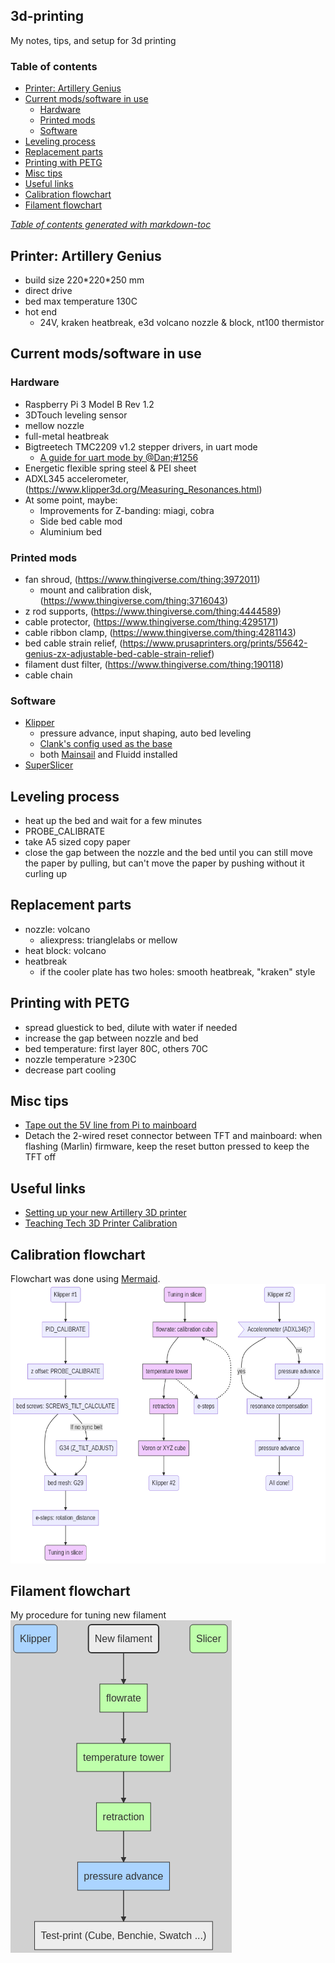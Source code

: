 ## 3d-printing
My notes, tips, and setup for 3d printing

### Table of contents
- [Printer: Artillery Genius](#printer--artillery-genius)
- [Current mods/software in use](#current-modssoftware-in-use)
  * [Hardware](#hardware)
  * [Printed mods](#printed-mods)
  * [Software](#software)
- [Leveling process](#leveling-process)
- [Replacement parts](#replacement-parts)
- [Printing with PETG](#printing-with-petg)
- [Misc tips](#misc-tips)
- [Useful links](#useful-links)
- [Calibration flowchart](#calibration-flowchart)
- [Filament flowchart](#filament-flowchart)


<tiny><i><a href='http://ecotrust-canada.github.io/markdown-toc/'>Table of contents generated with markdown-toc</a></i></tiny>


## Printer: Artillery Genius
- build size 220\*220\*250 mm
- direct drive
- bed max temperature 130C
- hot end
  - 24V, kraken heatbreak, e3d volcano nozzle & block, nt100 thermistor

## Current mods/software in use
### Hardware
- Raspberry Pi 3 Model B Rev 1.2
- 3DTouch leveling sensor
- mellow nozzle
- full-metal heatbreak
- Bigtreetech TMC2209 v1.2 stepper drivers, in uart mode
  - [A guide for uart mode by @Dan;#1256](https://docs.google.com/document/d/1MyUdEjQ_6hr7yFaBdw0NXcICgTD9j5_0CI363yzLEuU/edit)
- Energetic flexible spring steel & PEI sheet
- ADXL345 accelerometer, (https://www.klipper3d.org/Measuring_Resonances.html)
- At some point, maybe:
  - Improvements for Z-banding: miagi, cobra
  - Side bed cable mod
  - Aluminium bed


### Printed mods
  - fan shroud, (https://www.thingiverse.com/thing:3972011)
    - mount and calibration disk, (https://www.thingiverse.com/thing:3716043)
  - z rod supports, (https://www.thingiverse.com/thing:4444589)
  - cable protector, (https://www.thingiverse.com/thing:4295171)
  - cable ribbon clamp, (https://www.thingiverse.com/thing:4281143)
  - bed cable strain relief, (https://www.prusaprinters.org/prints/55642-genius-zx-adjustable-bed-cable-strain-relief)
  - filament dust filter, (https://www.thingiverse.com/thing:190118)
  - cable chain

### Software
- [Klipper](https://www.klipper3d.org/Overview.html)
  - pressure advance, input shaping, auto bed leveling
  - [Clank's config used as the base](https://github.com/Clank50AE/Clanks-Klipper-Configs)
  - both [Mainsail](https://docs.mainsail.xyz/) and Fluidd installed
- [SuperSlicer](https://github.com/supermerill/SuperSlicer/releases)


## Leveling process
- heat up the bed and wait for a few minutes
- PROBE_CALIBRATE
- take A5 sized copy paper
- close the gap between the nozzle and the bed until you can still move the paper by pulling, but can't move the paper by pushing without it curling up

## Replacement parts
- nozzle: volcano
  - aliexpress: trianglelabs or mellow
- heat block: volcano
- heatbreak
  - if the cooler plate has two holes: smooth heatbreak, "kraken" style

## Printing with PETG
- spread gluestick to bed, dilute with water if needed
- increase the gap between nozzle and bed
- bed temperature: first layer 80C, others 70C
- nozzle temperature >230C
- decrease part cooling

## Misc tips
- [Tape out the 5V line from Pi to mainboard](https://community.octoprint.org/t/put-tape-on-the-5v-pin-why-and-how/13574)
- Detach the 2-wired reset connector between TFT and mainboard: when flashing (Marlin) firmware, keep the reset button pressed to keep the TFT off

## Useful links
- [Setting up your new Artillery 3D printer](https://artillery.n3t.ro/setup.html)
- [Teaching Tech 3D Printer Calibration](https://teachingtechyt.github.io/calibration.html)

## Calibration flowchart
Flowchart was done using [Mermaid](https://mermaid-js.github.io/mermaid-live-editor/).
![](./mermaid/mermaid.png)

## Filament flowchart
My procedure for tuning new filament
![](./mermaid/mermaid-filament.png)
